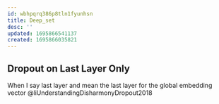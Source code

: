 ```yaml
---
id: wbhpqrq386p8tln1fyunhsn
title: Deep_set
desc: ''
updated: 1695866541137
created: 1695866035821
---
```

## Dropout on Last Layer Only

When I say last layer and mean the last layer for the global embedding vector @liUnderstandingDisharmonyDropout2018
